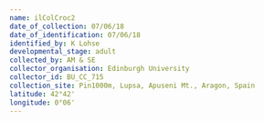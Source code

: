 ```yaml
---
name: ilColCroc2
date_of_collection: 07/06/18
date_of_identification: 07/06/18
identified_by: K Lohse
developmental_stage: adult
collected_by: AM & SE
collector_organisation: Edinburgh University
collector_id: BU_CC_715
collection_site: Pin1000m, Lupsa, Apuseni Mt., Aragon, Spain
latitude: 42°42'
longitude: 0°06'
---
```

